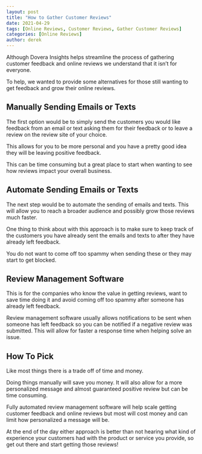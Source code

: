 ```yaml
---
layout: post
title: "How to Gather Customer Reviews"
date: 2021-04-29
tags: [Online Reviews, Customer Reviews, Gather Customer Reviews]
categories: [Online Reviews]
author: derek
---
```



Although Dovera Insights helps streamline the process of gathering customer feedback and online reviews we understand that it isn’t for everyone.

To help, we wanted to provide some alternatives for those still wanting to get feedback and grow their online reviews.

## Manually Sending Emails or Texts

The first option would be to simply send the customers you would like feedback from an email or text asking them for their feedback or to leave a review on the review site of your choice.

This allows for you to be more personal and you have a pretty good idea they will be leaving positive feedback.

This can be time consuming but a great place to start when wanting to see how reviews impact your overall business.

## Automate Sending Emails or Texts

The next step would be to automate the sending of emails and texts. This will allow you to reach a broader audience and possibly grow those reviews much faster.

One thing to think about with this approach is to make sure to keep track of the customers you have already sent the emails and texts to after they have already left feedback.  

You do not want to come off too spammy when sending these or they may start to get blocked.

## Review Management Software

This is for the companies who know the value in getting reviews, want to save time doing it and avoid coming off too spammy after someone has already left feedback.

Review management software usually allows notifications to be sent when someone has left feedback so you can be notified if a negative review was submitted. This will allow for faster a response time when helping solve an issue.

## How To Pick

Like most things there is a trade off of time and money.  

Doing things manually will save you money. It will also allow for a more personalized message and almost guaranteed positive review but can be time consuming.

Fully automated review management software will help scale getting customer feedback and online reviews but most will cost money and can limit how personalized a message will be.

At the end of the day either approach is better than not hearing what kind of experience your customers had with the product or service you provide, so get out there and start getting those reviews!
